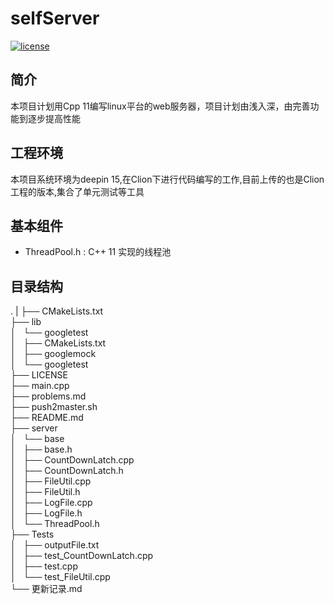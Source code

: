 # selfServer
[![license](https://img.shields.io/github/license/mashape/apistatus.svg)](https://opensource.org/licenses/MIT)
## 简介
本项目计划用Cpp 11编写linux平台的web服务器，项目计划由浅入深，由完善功能到逐步提高性能

## 工程环境
本项目系统环境为deepin 15,在Clion下进行代码编写的工作,目前上传的也是Clion工程的版本,集合了单元测试等工具

## 基本组件
- ThreadPool.h : C++ 11 实现的线程池


## 目录结构

.
|
├── CMakeLists.txt \
├── lib \
│   └── googletest \
│       ├── CMakeLists.txt \
│       ├── googlemock \
│       └── googletest \
├── LICENSE \
├── main.cpp \
├── problems.md  \
├── push2master.sh  \
├── README.md  \
├── server  \
│   └── base  \
│       ├── base.h \
│       ├── CountDownLatch.cpp  \
│       ├── CountDownLatch.h    \
│       ├── FileUtil.cpp    \
│       ├── FileUtil.h  \
│       ├── LogFile.cpp \
│       ├── LogFile.h   \
│       └── ThreadPool.h    \
├── Tests   \
│   ├── outputFile.txt  \
│   ├── test_CountDownLatch.cpp \
│   ├── test.cpp    \
│   └── test_FileUtil.cpp   \
└── 更新记录.md




